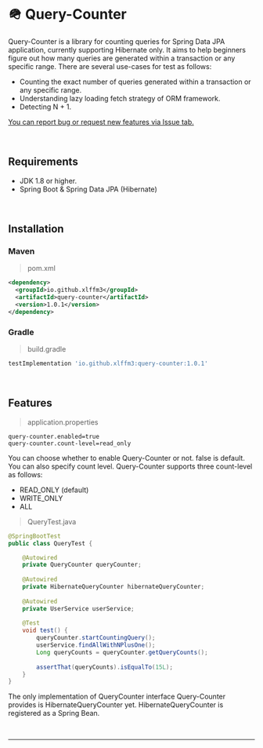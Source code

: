 # 🪖 Query-Counter

Query-Counter is a library for counting queries for Spring Data JPA application, currently supporting Hibernate only. It aims to help beginners figure out how many queries are generated within a transaction or any specific range. There are several use-cases for test as follows:

* Counting the exact number of queries generated within a transaction or any specific range.
* Understanding lazy loading fetch strategy of ORM framework.
* Detecting N + 1.

[You can report bug or request new features via Issue tab.](https://github.com/xlffm3/query-counter/issues)

<br>

## Requirements

* JDK 1.8 or higher.
* Spring Boot & Spring Data JPA (Hibernate)

<br>

## Installation

### Maven

> pom.xml

```xml
<dependency>
  <groupId>io.github.xlffm3</groupId>
  <artifactId>query-counter</artifactId>
  <version>1.0.1</version>
</dependency>
```

### Gradle

> build.gradle

```groovy
testImplementation 'io.github.xlffm3:query-counter:1.0.1'
```

<br>

## Features

> application.properties

```properties
query-counter.enabled=true
query-counter.count-level=read_only
```

You can choose whether to enable Query-Counter or not. false is default. You can also specify count level. Query-Counter supports three count-level as follows:

* READ_ONLY (default)
* WRITE_ONLY
* ALL

> QueryTest.java

```java
@SpringBootTest
public class QueryTest {

    @Autowired
    private QueryCounter queryCounter;
    
    @Autowired
    private HibernateQueryCounter hibernateQueryCounter;
    
    @Autowired
    private UserService userService;
    
    @Test
    void test() {
        queryCounter.startCountingQuery();
        userService.findAllWithNPlusOne();
        Long queryCounts = queryCounter.getQueryCounts();
        
        assertThat(queryCounts).isEqualTo(15L);
    }
}
```

The only implementation of QueryCounter interface Query-Counter provides is HibernateQueryCounter yet. HibernateQueryCounter is registered as a Spring Bean.

<br>

---
